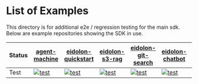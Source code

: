 # List of Examples

This directory is for additional e2e / regression testing for the main sdk. Below are example repositories showing the SDK in use.

| Status | [agent-machine](https://github.com/eidolon-ai/agent-machine) | [eidolon-quickstart](https://github.com/eidolon-ai/eidolon-quickstart) | [eidolon-s3-rag](https://github.com/eidolon-ai/eidolon-s3-rag) | [eidolon-git-search](https://github.com/eidolon-ai/eidolon-git-search) | [eidolon-chatbot](https://github.com/eidolon-ai/eidolon-chatbot) | [web-researcher](https://github.com/eidolon-ai/web-researcher) | [azure-llm](https://github.com/eidolon-ai/azure-llm) | [github-assistant](https://github.com/eidolon-ai/github-assistant) |
|--------|---------------|-------------------|----------------|-------------------|-----------------|----------------|-----------|------------------|
| Test | [![test](https://img.shields.io/github/actions/workflow/status/eidolon-ai/agent-machine/test.yml?label=test)](https://github.com/eidolon-ai/agent-machine/actions/workflows/test.yml) | [![test](https://img.shields.io/github/actions/workflow/status/eidolon-ai/eidolon-quickstart/test.yml?label=test)](https://github.com/eidolon-ai/eidolon-quickstart/actions/workflows/test.yml) | [![test](https://img.shields.io/github/actions/workflow/status/eidolon-ai/eidolon-s3-rag/test.yml?label=test)](https://github.com/eidolon-ai/eidolon-s3-rag/actions/workflows/test.yml) | [![test](https://img.shields.io/github/actions/workflow/status/eidolon-ai/eidolon-git-search/test.yml?label=test)](https://github.com/eidolon-ai/eidolon-git-search/actions/workflows/test.yml) | [![test](https://img.shields.io/github/actions/workflow/status/eidolon-ai/eidolon-chatbot/test.yml?label=test)](https://github.com/eidolon-ai/eidolon-chatbot/actions/workflows/test.yml) | [![test](https://img.shields.io/github/actions/workflow/status/eidolon-ai/web-researcher/test.yml?label=test)](https://github.com/eidolon-ai/web-researcher/actions/workflows/test.yml) | [![test](https://img.shields.io/github/actions/workflow/status/eidolon-ai/azure-llm/test.yml?label=test)](https://github.com/eidolon-ai/azure-llm/actions/workflows/test.yml) | [![test](https://img.shields.io/github/actions/workflow/status/eidolon-ai/github-assistant/test.yml?label=test)](https://github.com/eidolon-ai/github-assistant/actions/workflows/test.yml) |
